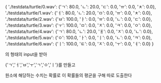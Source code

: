{
    './testdata/turtle/0.wav': {'ㄱ': 80.0, 'ㄴ': 20.0, 'ㄷ': 0.0, 'ㅠ': 0.0, 'ㅊ': 0.0},
    './testdata/turtle/1.wav': {'ㅓ': 80.0, 'ㄴ': 20.0, 'ㅁ': 0.0, 'ㅠ': 0.0, 'ㅊ': 0.0},
    './testdata/turtle/2.wav': {'ㅂ': 100.0, 'ㅏ': 0.0, 'ㅠ': 0.0, 'ㄴ': 0.0, 'ㄷ': 0.0},
    './testdata/turtle/3.wav': {'ㅜ': 100.0, 'ㅁ': 0.0, 'ㅈ': 0.0, 'ㅋ': 0.0, 'ㅇ': 0.0},
    './testdata/turtle/4.wav': {'ㄱ': 80.0, 'ㄴ': 20.0, 'ㅐ': 0.0, 'ㅈ': 0.0, 'ㄴ': 0.0},
    './testdata/turtle/5.wav': {'ㅇ': 100.0, 'ㅏ': 0.0, 'ㅣ': 0.0, 'ㄴ': 0.0, 'ㅋ': 0.0},
    './testdata/turtle/6.wav': {'ㅣ': 100.0, 'ㅌ': 0.0, 'ㅈ': 0.0, 'ㅜ': 0.0, 'ㅕ': 0.0}
}

의 형태의 input을 받아

{'ㄱ','ㅓ','ㅂ','ㅜ','ㄱ','ㅇ','ㅣ'}를 만들고

원소에 해당하는 수치는 확률로 이 확률들의 평균을 구해 따로 도출한다
